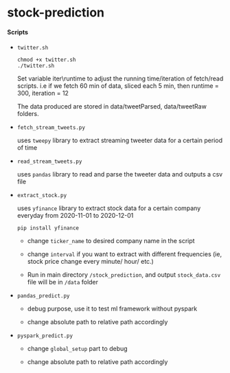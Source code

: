 # stock-prediction

#### Scripts

- `twitter.sh`

   ```
   chmod +x twitter.sh
   ./twitter.sh
   ```

   Set variable iter\runtime to adjust the running time/iteration of fetch/read scripts.
   i.e if we fetch 60 min of data, sliced each 5 min, then runtime = 300, iteration = 12

   The data produced are stored in data/tweetParsed, data/tweetRaw folders.

- `fetch_stream_tweets.py`

  uses `tweepy` library to extract streaming tweeter data for a certain period of time


- `read_stream_tweets.py`

  uses `pandas` library to read and parse the tweeter data and outputs a csv file


- `extract_stock.py`

  uses `yfinance` library to extract stock data for a certain company everyday from 2020-11-01 to 2020-12-01

  ```
  pip install yfinance
  ```

  - change `ticker_name` to desired company name in the script

  - change `interval` if you want to extract with different frequencies (ie, stock price change every minute/ hour/ etc.)

  - Run in main directory `/stock_prediction`, and output `stock_data.csv` file will be in `/data` folder

- `pandas_predict.py`

  - debug purpose, use it to test ml framework without pyspark

  - change absolute path to relative path accordingly

- `pyspark_predict.py`

  - change `global_setup` part to debug

  - change absolute path to relative path accordingly
